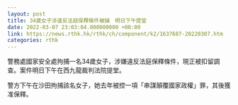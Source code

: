 ```yaml
---
layout: post
title: 34歲女子涉違反法庭保釋條件被捕　明日下午提堂
date: 2022-03-07 23:03:04.000000000 +08:00
link: https://news.rthk.hk/rthk/ch/component/k2/1637687-20220307.htm
categories: rthk
---
```


警務處國家安全處拘捕一名34歲女子，涉嫌違反法庭保釋條件，現正被扣留調查。案件明日下午在西九龍裁判法院提堂。

警方下午在沙田拘捕該名女子，她去年被控一項「串謀顛覆國家政權」罪，其後獲准保釋。
